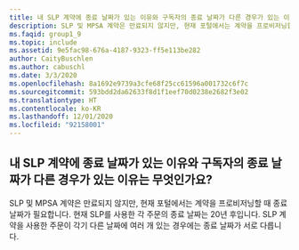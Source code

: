```yaml
---
title: 내 SLP 계약에 종료 날짜가 있는 이유와 구독자의 종료 날짜가 다른 경우가 있는 이유는 무엇인가요?
description: SLP 및 MPSA 계약은 만료되지 않지만, 현재 포털에서는 계약을 프로비저닝할 때 종료 날짜가 필요합니다. 현재...
ms.faqid: group1_9
ms.topic: include
ms.assetid: 9e5fac98-676a-4187-9323-ff5e113be282
author: CaityBuschlen
ms.author: cabuschl
ms.date: 3/3/2020
ms.openlocfilehash: 8a1692e9739a3cfe68f25cc61596a001732c6f7c
ms.sourcegitcommit: 593bdd2da62633f8d1f1eef70d0238e2682f3e02
ms.translationtype: HT
ms.contentlocale: ko-KR
ms.lasthandoff: 12/01/2020
ms.locfileid: "92158001"
---
```

## <a name="why-does-my-slp-agreement-have-an-end-date-and-why-is-it-sometimes-different-for-my-subscribers"></a>내 SLP 계약에 종료 날짜가 있는 이유와 구독자의 종료 날짜가 다른 경우가 있는 이유는 무엇인가요?

SLP 및 MPSA 계약은 만료되지 않지만, 현재 포털에서는 계약을 프로비저닝할 때 종료 날짜가 필요합니다. 현재 SLP를 사용한 각 주문의 종료 날짜는 20년 후입니다. SLP 계약을 사용한 주문이 각기 다른 날짜에 여러 개 있는 경우에는 종료 날짜가 서로 다릅니다.
